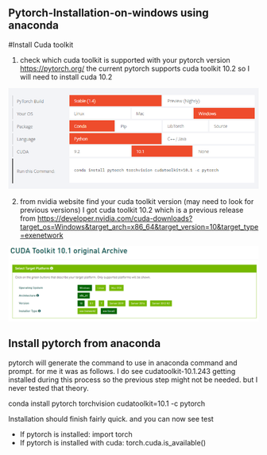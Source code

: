 ## Pytorch-Installation-on-windows using anaconda

#Install Cuda toolkit
1. check which cuda toolkit is supported with your pytorch version https://pytorch.org/
the current pytorch supports cuda toolkit 10.2 so I will need to install cuda 10.2

![](pytoch.PNG)

2. from nvidia website find your cuda toolkit version (may need to look for previous versions)
I got cuda toolkit 10.2 which is a previous release from https://developer.nvidia.com/cuda-downloads?target_os=Windows&target_arch=x86_64&target_version=10&target_type=exenetwork

![](cudatoolkit.PNG)

## Install pytorch from anaconda

pytorch will generate the command to use in anaconda command and prompt. for me it was as follows. I do see cudatoolkit-10.1.243 getting installed during this process so the previous step might not be needed. but I never tested that theory.

conda install pytorch torchvision cudatoolkit=10.1 -c pytorch

Installation should finish fairly quick. and you can now see test 
- If pytorch is installed: import torch
- If pytorch is installed with cuda: torch.cuda.is_available()

